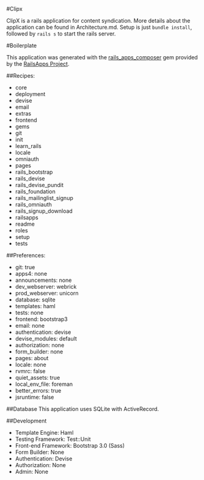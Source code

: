 #Clipx

ClipX is a rails application for content syndication. More details about the application can be found in Architecture.md. Setup is just `bundle install`, followed by `rails s` to start the rails server. 

#Boilerplate

This application was generated with the [rails_apps_composer](https://github.com/RailsApps/rails_apps_composer) gem
provided by the [RailsApps Project](http://railsapps.github.io/).

##Recipes:

* core
* deployment
* devise
* email
* extras
* frontend
* gems
* git
* init
* learn_rails
* locale
* omniauth
* pages
* rails_bootstrap
* rails_devise
* rails_devise_pundit
* rails_foundation
* rails_mailinglist_signup
* rails_omniauth
* rails_signup_download
* railsapps
* readme
* roles
* setup
* tests

##Preferences:

* git: true
* apps4: none
* announcements: none
* dev_webserver: webrick
* prod_webserver: unicorn
* database: sqlite
* templates: haml
* tests: none
* frontend: bootstrap3
* email: none
* authentication: devise
* devise_modules: default
* authorization: none
* form_builder: none
* pages: about
* locale: none
* rvmrc: false
* quiet_assets: true
* local_env_file: foreman
* better_errors: true
* jsruntime: false


##Database
This application uses SQLite with ActiveRecord.

##Development
-   Template Engine: Haml
-   Testing Framework: Test::Unit
-   Front-end Framework: Bootstrap 3.0 (Sass)
-   Form Builder: None
-   Authentication: Devise
-   Authorization: None
-   Admin: None
